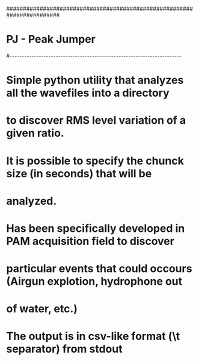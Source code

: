 ########################################################################
# PJ - Peak Jumper
#-----------------------------------------------------------------------
# Simple python utility that analyzes all the wavefiles into a directory
# to discover RMS level variation of a given ratio.
# It is possible to specify the chunck size (in seconds) that will be
# analyzed.
# Has been specifically developed in PAM acquisition field to discover
# particular events that could occours (Airgun explotion, hydrophone out
# of water, etc.)
# The output is in csv-like format (\t separator) from stdout
